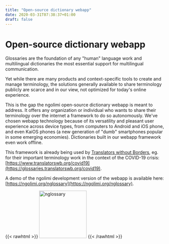 ```yaml
---
title: "Open-source dictionary webapp"
date: 2020-03-31T07:38:37+01:00
draft: false
---
```

# Open-source dictionary webapp

Glossaries are the foundation of any "human" language work and multilingual dictionaries the most essential support for multilingual communication.

Yet while there are many products and context-specific tools to create and manage terminology, the solutions generally available to share terminology publicly are scarce and in our view, not optimized for today's online experience. 

This is the gap the ngolimi open-source dictionary webapp is meant to address. It offers any organization or individual who wants to share their terminology over the internet a framework to do so autonomously. 
We've chosen webapp technology because of its versatility and pleasant user experience across device types, from computers to Android and iOS phone, and even KaiOS phones (a new generation of "dumb" smartphones popular in some emerging economies). 
Dictionaries built in our webapp framework even work offline.

This framework is already being used by [Translators without Borders](https://www.translatorswithoutborders.org), eg. for their important terminology work in the context of the COVID-19 crisis: [https://www.translatorswb.org/covid19](https://glossaries.translatorswb.org/covid19).   

A demo of the ngolimi development version of the webapp is available here: [https://ngolimi.org/nglossary](https://ngolimi.org/nglossary).

{{< rawhtml >}}
<img src="/img/glossary2f.jpg" alt="nglossary" style="width:150px;border-color:black !important;border:10px;!important"/>
{{< /rawhtml >}}
